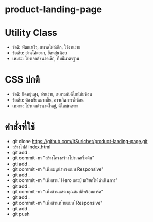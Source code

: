 # product-landing-page
# Utility Class
- ข้อดี: พัฒนาเร็ว, ขนาดไฟล์เล็ก, ใช้งานง่าย
- ข้อเสีย: อ่านโค้ดยาก, ยืดหยุ่นน้อย
- เหมาะ: โปรเจกต์ขนาดเล็ก, ทีมมีมาตรฐาน
# CSS ปกติ
- ข้อดี: ยืดหยุ่นสูง, อ่านง่าย, เหมาะกับดีไซน์ซับซ้อน
- ข้อเสีย: ต้องเขียนมากขึ้น, อาจเกิดการซ้ำซ้อน
- เหมาะ: โปรเจกต์ขนาดใหญ่, ดีไซน์เฉพาะ
# คำสั่งที่ใช้
- git clone https://github.com/ItSurichet/product-landing-page.git
- สร้างไฟล์ index.html
- git add .
- git commit -m "สร้างโครงสร้างโปรเจคเริ่มต้น"
- gti add .
- git commit -m "เพิ่มเมนูนําทางแบบ Responsive"
- git add .
- git commit -m "เพิ่มสวน ่ Hero และปุ่ มเรียกให ้ดําเนินการ"
- git add .
- git commit -m "เพิ่มสวนแสดงคุณสมบัติพร้อมการ์ด"
- git add .
- git commit -m "เพิ่มสวนท ้ายแบบ ่ Responsive"
- git add .
- git push